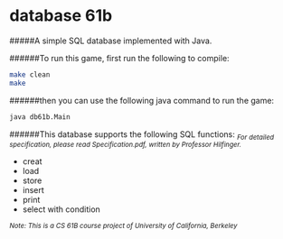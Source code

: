 database 61b
=========

#####A simple SQL database implemented with Java.

######To run this game, first run the following to compile:

```bash
make clean
make
```
######then you can use the following java command to run the game:
```bash
java db61b.Main
```   
######This database supports the following SQL functions:
<sub>*For detailed specification, please read Specification.pdf, written by Professor Hilfinger.* </sub>

- creat
- load
- store
- insert
- print
- select with condition



<sub>*Note: This is a CS 61B course project of University of California, Berkeley* </sub>